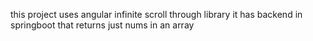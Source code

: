 this project uses angular infinite scroll through library
it has backend in springboot that returns just nums in an array 
